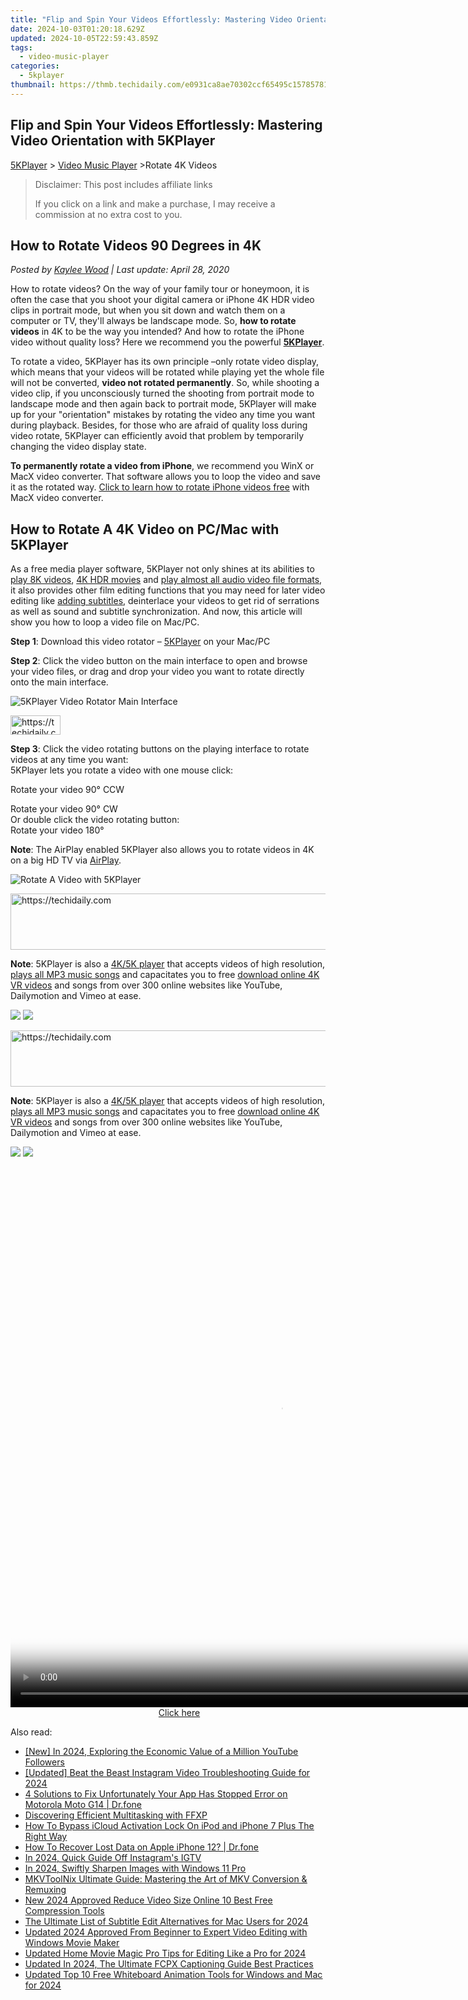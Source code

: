 ```yaml
---
title: "Flip and Spin Your Videos Effortlessly: Mastering Video Orientation with 5KPlayer"
date: 2024-10-03T01:20:18.629Z
updated: 2024-10-05T22:59:43.859Z
tags:
  - video-music-player
categories:
  - 5kplayer
thumbnail: https://thmb.techidaily.com/e0931ca8ae70302ccf65495c157857813d9635f220741e3706882a186a67e4d8.jpg
---
```


## Flip and Spin Your Videos Effortlessly: Mastering Video Orientation with 5KPlayer

[5KPlayer](https://tools.techidaily.com/5kplayer/products/) \> [Video Music Player](https://tools.techidaily.com/5kplayer/video-music-player/) \>Rotate 4K Videos

>  Disclaimer: This post includes affiliate links
>
>  If you click on a link and make a purchase, I may receive a commission at no extra cost to you.
>

## How to Rotate Videos 90 Degrees in 4K

 _Posted by [Kaylee Wood](https://www.quora.com/profile/Amanda-Hu-21) | Last update: April 28, 2020_

How to rotate videos? On the way of your family tour or honeymoon, it is often the case that you shoot your digital camera or iPhone 4K HDR video clips in portrait mode, but when you sit down and watch them on a computer or TV, they'll always be landscape mode. So, **how to rotate videos** in 4K to be the way you intended? And how to rotate the iPhone video without quality loss? Here we recommend you the powerful [**5KPlayer**](https://tools.techidaily.com/5kplayer/products/).

To rotate a video, 5KPlayer has its own principle –only rotate video display, which means that your videos will be rotated while playing yet the whole file will not be converted, **video not rotated permanently**. So, while shooting a video clip, if you unconsciously turned the shooting from portrait mode to landscape mode and then again back to portrait mode, 5KPlayer will make up for your "orientation" mistakes by rotating the video any time you want during playback. Besides, for those who are afraid of quality loss during video rotate, 5KPlayer can efficiently avoid that problem by temporarily changing the video display state.

**To permanently rotate a video from iPhone**, we recommend you WinX or MacX video converter. That software allows you to loop the video and save it as the rotated way. [Click to learn how to rotate iPhone videos free](https://tools.techidaily.com/macxdvd/products/) with MacX video converter.

## How to Rotate A 4K Video on PC/Mac with 5KPlayer

As a free media player software, 5KPlayer not only shines at its abilities to [play 8K videos](https://tools.techidaily.com/5kplayer/video-music-player/), [4K HDR movies](https://tools.techidaily.com/5kplayer/video-music-player/) and [play almost all audio video file formats](https://tools.techidaily.com/5kplayer/video-music-player/), it also provides other film editing functions that you may need for later video editing like [adding subtitles](https://tools.techidaily.com/5kplayer/video-music-player/), deinterlace your videos to get rid of serrations as well as sound and subtitle synchronization. And now, this article will show you how to loop a video file on Mac/PC.

**Step 1**: Download this video rotator – [5KPlayer](https://tools.techidaily.com/5kplayer/products/) on your Mac/PC

**Step 2**: Click the video button on the main interface to open and browse your video files, or drag and drop your video you want to rotate directly onto the main interface.

![5KPlayer Video Rotator Main Interface](https://www.5kplayer.com/video-music-player/img/5kplayer-freeaacplayer-yxt-030601.jpg) 

<!-- affiliate ads begin -->
<a href="https://25home.pxf.io/c/5597632/2148634/16836" target="_top" id="2148634">
  <img src="//a.impactradius-go.com/display-ad/16836-2148634" border="0" alt="https://techidaily.com" width="80" height="31"/>
</a>
<img height="0" width="0" src="https://25home.pxf.io/i/5597632/2148634/16836" style="position:absolute;visibility:hidden;" border="0" />
<!-- affiliate ads end -->

**Step 3**: Click the video rotating buttons on the playing interface to rotate videos at any time you want:  
 5KPlayer lets you rotate a video with one mouse click:

Rotate your video 90° CCW

Rotate your video 90° CW   
 Or double click the video rotating button:  
Rotate your video 180°

**Note**: The AirPlay enabled 5KPlayer also allows you to rotate videos in 4K on a big HD TV via [AirPlay](https://tools.techidaily.com/5kplayer/airplay/).

![Rotate A Video with 5KPlayer](https://www.5kplayer.com/video-music-player/img/5kp-how-to-rotate-videos-zjy.jpg)

<!-- affiliate ads begin -->
<a href="https://appsumo.8odi.net/c/5597632/2123750/7443" target="_top" id="2123750">
  <img src="//a.impactradius-go.com/display-ad/7443-2123750" border="0" alt="https://techidaily.com" width="728" height="90"/>
</a>
<img height="0" width="0" src="https://appsumo.8odi.net/i/5597632/2123750/7443" style="position:absolute;visibility:hidden;" border="0" />
<!-- affiliate ads end -->

**Note**: 5KPlayer is also a [4K/5K player](https://tools.techidaily.com/5kplayer/video-music-player/) that accepts videos of high resolution, [plays all MP3 music songs](https://tools.techidaily.com/5kplayer/video-music-player/) and capacitates you to free [download online 4K VR videos](https://tools.techidaily.com/5kplayer/youtube-download/) and songs from over 300 online websites like YouTube, Dailymotion and Vimeo at ease.

[![](https://www.5kplayer.com/video-music-player/../button/freedownwhitewin.png)](https://tools.techidaily.com/5kplayer/products/) [![](https://www.5kplayer.com/video-music-player/../button/freedownbackmac.png)](https://tools.techidaily.com/5kplayer/products/) 

<!-- affiliate ads begin -->
<a href="https://dhgate.sjv.io/c/5597632/1186802/12108" target="_top" id="1186802">
  <img src="//a.impactradius-go.com/display-ad/12108-1186802" border="0" alt="https://techidaily.com" width="728" height="90"/>
</a>
<img height="0" width="0" src="https://dhgate.sjv.io/i/5597632/1186802/12108" style="position:absolute;visibility:hidden;" border="0" />
<!-- affiliate ads end -->

**Note**: 5KPlayer is also a [4K/5K player](https://tools.techidaily.com/5kplayer/video-music-player/) that accepts videos of high resolution, [plays all MP3 music songs](https://tools.techidaily.com/5kplayer/video-music-player/) and capacitates you to free [download online 4K VR videos](https://tools.techidaily.com/5kplayer/youtube-download/) and songs from over 300 online websites like YouTube, Dailymotion and Vimeo at ease.

[![](https://www.5kplayer.com/video-music-player/../button/freedownwhitewin.png)](https://tools.techidaily.com/5kplayer/products/) [![](https://www.5kplayer.com/video-music-player/../button/freedownbackmac.png)](https://tools.techidaily.com/5kplayer/products/)

<!-- affiliate ads begin -->
<span id="1834906">
					<video width="864" height="864" style="cursor:pointer"
           poster="//a.impactradius-go.com/display-clicktoplayimage/1834906.png"
           onclick="if(!this.playClicked){this.play();this.setAttribute('controls',true);this.playClicked=true;}">
	   <source src="//a.impactradius-go.com/display-ad/16836-1834906">
	   <img src="//a.impactradius-go.com/display-clicktoplayimage/1834906.png" style="border: none; height: 100%; width: 100%; object-fit: contain">
	</video>
	<div style="width:540px;text-align:center"><a href="javascript:window.open(decodeURIComponent('https%3A%2F%2F25home.pxf.io%2Fc%2F5597632%2F1834906%2F16836'), '_blank');void(0);">Click here</a></div>
</span>
<img height="0" width="0" src="https://imp.pxf.io/i/5597632/1834906/16836" style="position:absolute;visibility:hidden;" border="0" />
<!-- affiliate ads end -->

<ins class="adsbygoogle"
     style="display:block"
     data-ad-format="autorelaxed"
     data-ad-client="ca-pub-7571918770474297"
     data-ad-slot="1223367746"></ins>

<ins class="adsbygoogle"
     style="display:block"
     data-ad-client="ca-pub-7571918770474297"
     data-ad-slot="8358498916"
     data-ad-format="auto"
     data-full-width-responsive="true"></ins>

<span class="atpl-alsoreadstyle">Also read:</span>
<div><ul>
<li><a href="https://youtube-data.techidaily.com/n-2024-exploring-the-economic-value-of-a-million-youtube-followers/"><u>[New] In 2024, Exploring the Economic Value of a Million YouTube Followers</u></a></li>
<li><a href="https://instagram-video-recordings.techidaily.com/updated-beat-the-beast-instagram-video-troubleshooting-guide-for-2024/"><u>[Updated] Beat the Beast Instagram Video Troubleshooting Guide for 2024</u></a></li>
<li><a href="https://howto.techidaily.com/4-solutions-to-fix-unfortunately-your-app-has-stopped-error-on-motorola-moto-g14-drfone-by-drfone-fix-android-problems-fix-android-problems/"><u>4 Solutions to Fix Unfortunately Your App Has Stopped Error on Motorola Moto G14 | Dr.fone</u></a></li>
<li><a href="https://extra-information.techidaily.com/discovering-efficient-multitasking-with-ffxp/"><u>Discovering Efficient Multitasking with FFXP</u></a></li>
<li><a href="https://activate-lock.techidaily.com/how-to-bypass-icloud-activation-lock-on-ipod-and-iphone-7-plus-the-right-way-by-drfone-ios/"><u>How To Bypass iCloud Activation Lock On iPod and iPhone 7 Plus The Right Way</u></a></li>
<li><a href="https://techidaily.com/how-to-recover-lost-data-on-apple-iphone-12-drfone-by-drfone-ios-data-recovery-ios-data-recovery/"><u>How To Recover Lost Data on Apple iPhone 12? | Dr.fone</u></a></li>
<li><a href="https://instagram-video-recordings.techidaily.com/in-2024-quick-guide-off-instagrams-igtv/"><u>In 2024, Quick Guide Off Instagram's IGTV</u></a></li>
<li><a href="https://article-tips.techidaily.com/in-2024-swiftly-sharpen-images-with-windows-11-pro/"><u>In 2024, Swiftly Sharpen Images with Windows 11 Pro</u></a></li>
<li><a href="https://discover-helper.techidaily.com/mkvtoolnix-ultimate-guide-mastering-the-art-of-mkv-conversion-and-remuxing/"><u>MKVToolNix Ultimate Guide: Mastering the Art of MKV Conversion & Remuxing</u></a></li>
<li><a href="https://video-ai-editor.techidaily.com/new-2024-approved-reduce-video-size-online-10-best-free-compression-tools/"><u>New 2024 Approved Reduce Video Size Online 10 Best Free Compression Tools</u></a></li>
<li><a href="https://video-ai-editor.techidaily.com/the-ultimate-list-of-subtitle-edit-alternatives-for-mac-users-for-2024/"><u>The Ultimate List of Subtitle Edit Alternatives for Mac Users for 2024</u></a></li>
<li><a href="https://video-ai-editor.techidaily.com/updated-2024-approved-from-beginner-to-expert-video-editing-with-windows-movie-maker/"><u>Updated 2024 Approved From Beginner to Expert Video Editing with Windows Movie Maker</u></a></li>
<li><a href="https://video-ai-editor.techidaily.com/updated-home-movie-magic-pro-tips-for-editing-like-a-pro-for-2024/"><u>Updated Home Movie Magic Pro Tips for Editing Like a Pro for 2024</u></a></li>
<li><a href="https://video-ai-editor.techidaily.com/updated-in-2024-the-ultimate-fcpx-captioning-guide-best-practices/"><u>Updated In 2024, The Ultimate FCPX Captioning Guide Best Practices</u></a></li>
<li><a href="https://video-ai-editor.techidaily.com/updated-top-10-free-whiteboard-animation-tools-for-windows-and-mac-for-2024/"><u>Updated Top 10 Free Whiteboard Animation Tools for Windows and Mac for 2024</u></a></li>
</ul></div>

